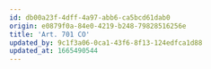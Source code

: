 ```yaml
---
id: db00a23f-4dff-4a97-abb6-ca5bcd61dab0
origin: e0879f0a-84e0-4219-b248-79828516256e
title: 'Art. 701 CO'
updated_by: 9c1f3a06-0ca1-43f6-8f13-124edfca1d88
updated_at: 1665490544
---
```

